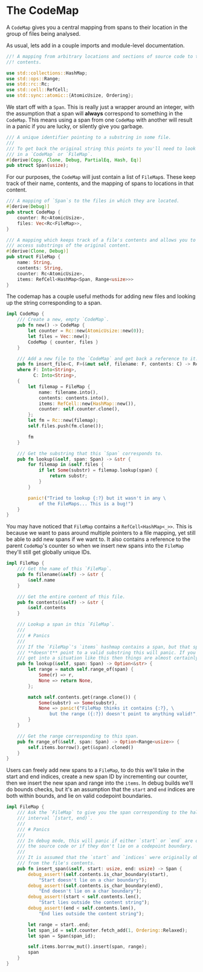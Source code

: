 # The CodeMap

A `CodeMap` gives you a central mapping from spans to their location in the
group of files being analysed.

As usual, lets add in a couple imports and module-level documentation.

```rust
//! A mapping from arbitrary locations and sections of source code to their
//! contents.

use std::collections::HashMap;
use std::ops::Range;
use std::rc::Rc;
use std::cell::RefCell;
use std::sync::atomic::{AtomicUsize, Ordering};
```

We start off with a `Span`. This is really just a wrapper around an integer,
with the assumption that a span will **always** correspond to something in
the `CodeMap`. This means using a span from one `CodeMap` with another will
result in a panic if you are lucky, or silently give you garbage.

```rust
/// A unique identifier pointing to a substring in some file.
///
/// To get back the original string this points to you'll need to look it up
/// in a `CodeMap` or `FileMap`. 
#[derive(Copy, Clone, Debug, PartialEq, Hash, Eq)]
pub struct Span(usize);
```

For our purposes, the `CodeMap` will just contain a list of `FileMap`s. These
keep track of their name, contents, and the mapping of spans to locations in
that content.

```rust
/// A mapping of `Span`s to the files in which they are located.
#[derive(Debug)]
pub struct CodeMap {
    counter: Rc<AtomicUsize>,
    files: Vec<Rc<FileMap>>,
}

/// A mapping which keeps track of a file's contents and allows you to cheaply
/// access substrings of the original content.
#[derive(Clone, Debug)]
pub struct FileMap {
    name: String,
    contents: String,
    counter: Rc<AtomicUsize>,
    items: RefCell<HashMap<Span, Range<usize>>>
}
```

The codemap has a couple useful methods for adding new files and looking up the
string corresponding to a span.

```rust
impl CodeMap {
    /// Create a new, empty `CodeMap`.
    pub fn new() -> CodeMap {
        let counter = Rc::new(AtomicUsize::new(0));
        let files = Vec::new();
        CodeMap { counter, files }
    }

    /// Add a new file to the `CodeMap` and get back a reference to it.
    pub fn insert_file<C, F>(&mut self, filename: F, contents: C) -> Rc<FileMap> 
    where F: Into<String>,
          C: Into<String>,
    {
        let filemap = FileMap {
            name: filename.into(),
            contents: contents.into(),
            items: RefCell::new(HashMap::new()),
            counter: self.counter.clone(),
        };
        let fm = Rc::new(filemap);
        self.files.push(fm.clone());

        fm
    }

    /// Get the substring that this `Span` corresponds to.
    pub fn lookup(&self, span: Span) -> &str {
        for filemap in &self.files {
            if let Some(substr) = filemap.lookup(span) {
                return substr;
            }
        }

        panic!("Tried to lookup {:?} but it wasn't in any \
            of the FileMaps... This is a bug!")
    }
}
```

You may have noticed that `FileMap` contains a `RefCell<HashMap<_>>`. This is 
because we want to pass around multiple pointers to a file mapping, yet still
be able to add new spans if we want to. It also contains a reference to the
parent `CodeMap`'s counter so when we insert new spans into the `FileMap` 
they'll still get globally unique IDs.

```rust
impl FileMap {
    /// Get the name of this `FileMap`.
    pub fn filename(&self) -> &str {
        &self.name
    }

    /// Get the entire content of this file.
    pub fn contents(&self) -> &str {
        &self.contents
    }

    /// Lookup a span in this `FileMap`.
    ///
    /// # Panics
    ///
    /// If the `FileMap`'s `items` hashmap contains a span, but that span 
    /// **doesn't** point to a valid substring this will panic. If you ever
    /// get into a situation like this then things are almost certainly FUBAR.
    pub fn lookup(&self, span: Span) -> Option<&str> {
        let range = match self.range_of(span) {
            Some(r) => r,
            None => return None,
        };

        match self.contents.get(range.clone()) {
            Some(substr) => Some(substr),
            None => panic!("FileMap thinks it contains {:?}, \
                but the range ({:?}) doesn't point to anything valid!", span, range),
        }
    }

    /// Get the range corresponding to this span.
    pub fn range_of(&self, span: Span) -> Option<Range<usize>> {
        self.items.borrow().get(&span).cloned() 
    }
}
```

Users can freely add new spans to a `FileMap`, to do this we'll take in the 
start and end indices, create a new span ID by incrementing our counter, then
we insert the new span and range into the `items`. In debug builds we'll do 
bounds checks, but it's an assumption that the `start` and `end` indices are
both within bounds, and lie on valid codepoint boundaries.

```rust
impl FileMap {
    /// Ask the `FileMap` to give you the span corresponding to the half-open
    /// interval `[start, end)`.
    ///
    /// # Panics
    ///
    /// In debug mode, this will panic if either `start` or `end` are outside
    /// the source code or if they don't lie on a codepoint boundary.
    ///
    /// It is assumed that the `start` and `indices` were originally obtained
    /// from the file's contents.
    pub fn insert_span(&self, start: usize, end: usize) -> Span {
        debug_assert!(self.contents.is_char_boundary(start), 
            "Start doesn't lie on a char boundary");
        debug_assert!(self.contents.is_char_boundary(end), 
            "End doesn't lie on a char boundary");
        debug_assert!(start < self.contents.len(), 
            "Start lies outside the content string");
        debug_assert!(end < self.contents.len(), 
            "End lies outside the content string");

        let range = start..end;
        let span_id = self.counter.fetch_add(1, Ordering::Relaxed);
        let span = Span(span_id);

        self.items.borrow_mut().insert(span, range);
        span
    }
}
```